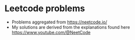# Leetcode problems 

- Problems aggregated from https://neetcode.io/
- My solutions are derived from the explanations found here https://www.youtube.com/@NeetCode 
